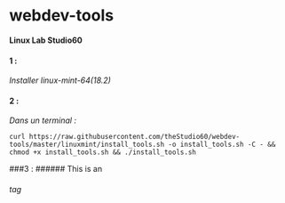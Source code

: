 # webdev-tools #
**Linux Lab Studio60**
#### 1 :
 *Installer linux-mint-64(18.2)*
#### 2 :
 *Dans un terminal :*
```
curl https://raw.githubusercontent.com/theStudio60/webdev-tools/master/linuxmint/install_tools.sh -o install_tools.sh -C - && chmod +x install_tools.sh && ./install_tools.sh
```
###3 : ###### This is an <h6> tag
